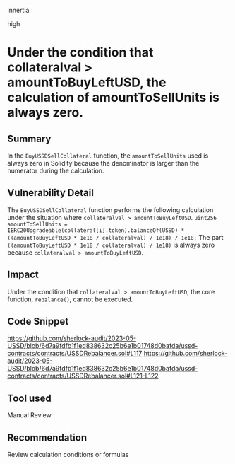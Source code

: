 innertia

high

# Under the condition that collateralval > amountToBuyLeftUSD, the calculation of amountToSellUnits is always zero.

## Summary
In the `BuyUSSDSellCollateral` function, the `amountToSellUnits` used is always zero in Solidity because the denominator is larger than the numerator during the calculation.
## Vulnerability Detail
The `BuyUSSDSellCollateral` function performs the following calculation under the situation where `collateralval > amountToBuyLeftUSD`.
`uint256 amountToSellUnits = IERC20Upgradeable(collateral[i].token).balanceOf(USSD) * ((amountToBuyLeftUSD * 1e18 / collateralval) / 1e18) / 1e18;`
The part `((amountToBuyLeftUSD * 1e18 / collateralval) / 1e18)` is always zero because `collateralval > amountToBuyLeftUSD`.
## Impact
Under the condition that `collateralval > amountToBuyLeftUSD`, the core function, `rebalance()`, cannot be executed.
## Code Snippet
https://github.com/sherlock-audit/2023-05-USSD/blob/6d7a9fdfb1f1ed838632c25b6e1b01748d0bafda/ussd-contracts/contracts/USSDRebalancer.sol#L117
https://github.com/sherlock-audit/2023-05-USSD/blob/6d7a9fdfb1f1ed838632c25b6e1b01748d0bafda/ussd-contracts/contracts/USSDRebalancer.sol#L121-L122
## Tool used

Manual Review

## Recommendation
Review calculation conditions or formulas
